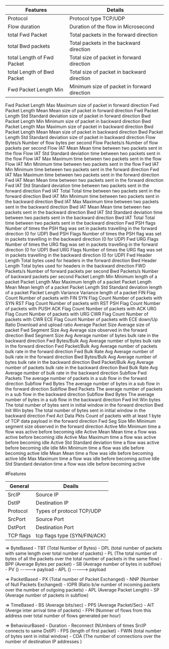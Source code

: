 |Features|Details|
|--------|-------|
|Protocol|Protocol type TCP/UDP|
Flow duration|Duration of the flow in Microsecond
total Fwd Packet|Total packets in the forward direction
total Bwd packets|Total packets in the backward direction
total Length of Fwd Packet|Total size of packet in forward direction
total Length of Bwd Packet|Total size of packet in backward direction
Fwd Packet Length Min | Minimum size of packet in forward direction
Fwd Packet Length Max 		Maximum size of packet in forward direction
Fwd Packet Length Mean		Mean size of packet in forward direction
Fwd Packet Length Std		Standard deviation size of packet in forward direction
Bwd Packet Length Min		Minimum size of packet in backward direction
Bwd Packet Length Max		Maximum size of packet in backward direction
Bwd Packet Length Mean		Mean size of packet in backward direction
Bwd Packet Length Std		Standard deviation size of packet in backward direction
Flow Bytes/s			Number of flow bytes per second
Flow Packets/s			Number of flow packets per second 
Flow IAT Mean			Mean time between two packets sent in the flow
Flow IAT Std			Standard deviation time between two packets sent in the flow
Flow IAT Max			Maximum time between two packets sent in the flow
Flow IAT Min			Minimum time between two packets sent in the flow
Fwd IAT Min			Minimum time between two packets sent in the forward direction
Fwd IAT Max			Maximum time between two packets sent in the forward direction
Fwd IAT Mean			Mean time between two packets sent in the forward direction
Fwd IAT Std			Standard deviation time between two packets sent in the forward direction
Fwd IAT Total   		Total time between two packets sent in the forward direction
Bwd IAT Min			Minimum time between two packets sent in the backward direction
Bwd IAT Max			Maximum time between two packets sent in the backward direction
Bwd IAT Mean			Mean time between two packets sent in the backward direction
Bwd IAT Std			Standard deviation time between two packets sent in the backward direction
Bwd IAT Total			Total time between two packets sent in the backward direction
Fwd PSH flags			Number of times the PSH flag was set in packets travelling in the forward direction (0 for UDP)
Bwd PSH Flags			Number of times the PSH flag was set in packets travelling in the backward direction (0 for UDP)
Fwd URG Flags			Number of times the URG flag was set in packets travelling in the forward direction (0 for UDP)
Bwd URG Flags			Number of times the URG flag was set in packets travelling in the backward direction (0 for UDP)
Fwd Header Length		Total bytes used for headers in the forward direction
Bwd Header Length		Total bytes used for headers in the backward direction
FWD Packets/s			Number of forward packets per second
Bwd Packets/s			Number of backward packets per second
Packet Length Min 		Minimum length of a packet
Packet Length Max		Maximum length of a packet
Packet Length Mean 		Mean length of a packet
Packet Length Std		Standard deviation length of a packet
Packet Length Variance  	Variance length of a packet
FIN Flag Count 			Number of packets with FIN
SYN Flag Count 			Number of packets with SYN
RST Flag Count 			Number of packets with RST
PSH Flag Count 			Number of packets with PUSH
ACK Flag Count 			Number of packets with ACK
URG Flag Count 			Number of packets with URG
CWR Flag Count 			Number of packets with CWR
ECE Flag Count 			Number of packets with ECE
down/Up Ratio			Download and upload ratio
Average Packet Size 		Average size of packet
Fwd Segment Size Avg 		Average size observed in the forward direction
Bwd Segment Size Avg 		Average number of bytes bulk rate in the backward direction
Fwd Bytes/Bulk Avg		Average number of bytes bulk rate in the forward direction
Fwd Packet/Bulk Avg		Average number of packets bulk rate in the forward direction
Fwd Bulk Rate Avg 		Average number of bulk rate in the forward direction
Bwd Bytes/Bulk Avg		Average number of bytes bulk rate in the backward direction
Bwd Packet/Bulk Avg 		Average number of packets bulk rate in the backward direction
Bwd Bulk Rate Avg		Average number of bulk rate in the backward direction
Subflow Fwd Packets		The average number of packets in a sub flow in the forward direction
Subflow Fwd Bytes		The average number of bytes in a sub flow in the forward direction
Subflow Bwd Packets		The average number of packets in a sub flow in the backward direction
Subflow Bwd Bytes		The average number of bytes in a sub flow in the backward direction
Fwd Init Win bytes		The total number of bytes sent in initial window in the forward direction
Bwd Init Win bytes		The total number of bytes sent in initial window in the backward direction
Fwd Act Data Pkts		Count of packets with at least 1 byte of TCP data payload in the forward direction
Fwd Seg Size Min		Minimum segment size observed in the forward direction
Active Min			Minimum time a flow was active before becoming idle
Active Mean			Mean time a flow was active before becoming idle
Active Max			Maximum time a flow was active before becoming idle
Active Std			Standard deviation time a flow was active before becoming idle
Idle Min			Minimum time a flow was idle before becoming active
Idle Mean			Mean time a flow was idle before becoming active
Idle Max			Maximum time a flow was idle before becoming active
Idle Std			Standard deviation time a flow was idle before becoming active

#Features

|General|Deails| 
|-------|------|
|SrcIP | Source IP|
|DstIP | Destination IP|
|Protocol|Types of protocol TCP/UDP|
|SrcPort|Source Port|
|DstPort|Destination Port|
|TCP flags| tcp flags type (SYN/FIN/ACK)|

=> ByteBased
    -   TBT (Total Number of Bytes)
    -   DPL (total number of packets with same length over total number of packets)
    -   PL (The total number of bytes of all the packets over the total number of packets in the same flow)
    -   BPP (Average Bytes per packet)
    -   SB (Average number of bytes in sublfow)
    -   PV () -----> payload
    -   APL () -----> payload

=> PacketBased
    -   PX (Total number of Packet Exchanged)
    -   NNP (Number of Null Packets Exchanged)
    -   IOPR (Ratio b/w number of incoming packets over the number of outgoing packets)
    -   APL (Average Packet Length)
    -   SP  (Average number of packets in subflow)

=> TimeBased
    -   BS (Average bits/sec)
    -   PPS (Average Packet/Sec)
    -   AIT (Averge inter arrival time of packets)
    -   FPH (Numner of flows from this address over total number of flows generated per hour)

=> BehaviourBased
    -   Duration
    -   Reconnect (NUmbers of times SrcIP connects to same DstIP)
    -   FPS (length of first packet)
    -   FWIN (total number of bytes sent in initial window)
    -   CDA (The number of connections over the number of destination IP addresses )



